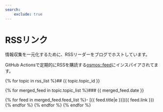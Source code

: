 ```yaml
---
search:
    exclude: true
---
```


# RSSリンク

情報収集を一元化するために、RSSリーダーをブログでホストしています。

GitHub Actionsで定期的にRSSを購読する[osmos::feed](https://github.com/osmoscraft/osmosfeed)にインスパイアされてます。

{% for topic in rss_list %}## {{ topic.topic_id }}

{% for merged_feed in topic.topic_list %}### {{ merged_feed.date }}

{% for feed in merged_feed.feed_list %}- [{{ feed.title|e }}]({{ feed.link }})
{% endfor %}
{% endfor %}
{% endfor %}
